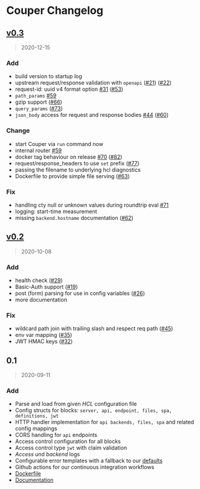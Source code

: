 # Couper Changelog

<a name="v0.3"></a>
## [v0.3](https://github.com/avenga/couper/compare/v0.2...v0.3)

> 2020-12-15

### Add

* build version to startup log
* upstream request/response validation with `openapi` ([#21](https://github.com/avenga/couper/issues/21)) ([#22](https://github.com/avenga/couper/issues/22))
* request-id: uuid v4 format option [#31](https://github.com/avenga/couper/issues/31) ([#53](https://github.com/avenga/couper/issues/53))
* `path_params` [#59](https://github.com/avenga/couper/issues/59)
* gzip support ([#66](https://github.com/avenga/couper/issues/66))
* `query_params` ([#73](https://github.com/avenga/couper/issues/73))
* `json_body` access for request and response bodies [#44](https://github.com/avenga/couper/issues/44) ([#60](https://github.com/avenga/couper/issues/60))

### Change

* start Couper via `run` command now
* internal router [#59](https://github.com/avenga/couper/issues/59)
* docker tag behaviour on release [#70](https://github.com/avenga/couper/issues/70) ([#82](https://github.com/avenga/couper/issues/82))
* request/response_headers to use `set` prefix ([#77](https://github.com/avenga/couper/issues/77))
* passing the filename to underlying hcl diagnostics
* Dockerfile to provide simple file serving ([#63](https://github.com/avenga/couper/issues/63))

### Fix

* handling cty null or unknown values during roundtrip eval [#71](https://github.com/avenga/couper/issues/71)
* logging: start-time measurement
* missing `backend.hostname` documentation ([#62](https://github.com/avenga/couper/issues/62))


<a name="v0.2"></a>
## [v0.2](https://github.com/avenga/couper/compare/v0.1...v0.2)

> 2020-10-08

### Add

* health check ([#29](https://github.com/avenga/couper/issues/29))
* Basic-Auth support ([#19](https://github.com/avenga/couper/issues/19))
* post (form) parsing for use in config variables ([#26](https://github.com/avenga/couper/issues/26))
* more documentation

### Fix

* wildcard path join with trailing slash and respect req path ([#45](https://github.com/avenga/couper/pull/45))
* env var mapping ([#35](https://github.com/avenga/couper/pull/35))
* JWT HMAC keys ([#32](https://github.com/avenga/couper/pull/32))


<a name="0.1"></a>
## 0.1

> 2020-09-11

### Add

* Parse and load from given *HCL* configuration file
* Config structs for blocks: `server, api, endpoint, files, spa, definitions, jwt`
* HTTP handler implementation for `api backends, files, spa` and related config mappings
* CORS handling for `api` endpoints
* Access control configuration for all blocks
* Access control type `jwt` with claim validation
* _Access_ und _backend_ logs
* Configurable error templates with a fallback to our [defaults](./assets/files)
* Github actions for our continuous integration workflows
* [Dockerfile](./Dockerfile)
* [Documentation](./docs)
